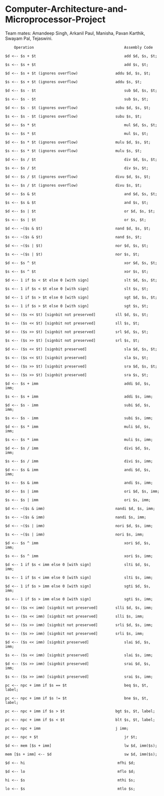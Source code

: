 # Computer-Architecture-and-Microprocessor-Project

Team mates: Amandeep Singh, Arkanil Paul, Manisha, Pavan Karthik, Swayam Pal, Tejaswini.

        Operation		                                  Assembly Code
		
	$d <-- $s + $t 		                                  add $d, $s, $t;
			
	$s <-- $s + $t 		                                  add $s, $t;
			
	$d <-- $s + $t (ignores overflow)		          addu $d, $s, $t;
			
	$s <-- $s + $t (ignores overflow)		          addu $s, $t;
			
	$d <-- $s - $t 		                                  sub $d, $s, $t;
			
	$s <-- $s - $t 		                                  sub $s, $t;
			
	$d <-- $s - $t (ignores overflow)		          subu $d, $s, $t;
			
	$s <-- $s - $t (ignores overflow)		          subu $s, $t;
			
	$d <-- $s * $t 		                                  mul $d, $s, $t;
			
	$s <-- $s * $t 		                                  mul $s, $t;
			
	$d <-- $s * $t (ignores overflow)		          mulu $d, $s, $t;
			
	$s <-- $s * $t (ignores overflow)		          mulu $s, $t;
			
	$d <-- $s / $t 		                                  div $d, $s, $t;
			
	$s <-- $s / $t 		                                  div $s, $t;
			
	$d <-- $s / $t (ignores overflow)		          divu $d, $s, $t;
			
	$s <-- $s / $t (ignores overflow)		          divu $s, $t;
			
	$d <-- $s & $t 		                                  and $d, $s, $t;
			
	$s <-- $s & $t 		                                  and $s, $t;
			  
	$d <-- $s | $t 		                                  or $d, $s, $t;
			
	$s <-- $s | $t 		                                  or $s, $t;
			
	$d <-- ~($s & $t)		                          nand $d, $s, $t;
			
	$s <-- ~($s & $t)		                          nand $s, $t;
			
	$d <-- ~($s | $t)		                          nor $d, $s, $t;
			
	$s <-- ~($s | $t)		                          nor $s, $t;
			
	$d <-- $s ^ $t		                                  xor $d, $s, $t;
			
	$s <-- $s ^ $t		                                  xor $s, $t;
			
	$d <-- 1 if $s < $t else 0 [with sign]		          slt $d, $s, $t;
			
	$s <-- 1 if $s < $t else 0 [with sign]		          slt $s, $t;
			
	$d <-- 1 if $s > $t else 0 [with sign]		          sgt $d, $s, $t;
			
	$s <-- 1 if $s > $t else 0 [with sign]		          sgt $s, $t;
			  
	$d <-- ($s << $t) [signbit not preserved]		  sll $d, $s, $t;
			
	$s <-- ($s << $t) [signbit not preserved]		  sll $s, $t;
			
	$d <-- ($s >> $t) [signbit not preserved]		  srl $d, $s, $t;
			
	$s <-- ($s >> $t) [signbit not preserved]		  srl $s, $t;
			
	$d <-- ($s << $t) [signbit preserved]		          sla $d, $s, $t;
			
	$s <-- ($s << $t) [signbit preserved]		          sla $s, $t;
			
	$d <-- ($s >> $t) [signbit preserved]		          sra $d, $s, $t;
			
	$s <-- ($s >> $t) [signbit preserved]		          sra $s, $t;
		
	$d <-- $s + imm		                                  addi $d, $s, imm;
			
	$s <-- $s + imm		                                  addi $s, imm;
			
	$d <-- $s - imm		                                  subi $d, $s, imm;
			
	$s <-- $s - imm		                                  subi $s, imm;
			
	$d <-- $s * imm		                                  muli $d, $s, imm;
			
	$s <-- $s * imm		                                  muli $s, imm;
			  
	$d <-- $s / imm		                                  divi $d, $s, imm;
			
	$s <-- $s / imm		                                  divi $s, imm;
			
	$d <-- $s & imm		                                  andi $d, $s, imm;
			
	$s <-- $s & imm		                                  andi $s, imm;
			  
	$d <-- $s | imm		                                  ori $d, $s, imm;
			
	$s <-- $s | imm		                                  ori $s, imm;
			
	$d <-- ~($s & imm)		                          nandi $d, $s, imm;
			
	$s <-- ~($s & imm)		                          nandi $s, imm;
			
	$d <-- ~($s | imm)		                          nori $d, $s, imm;
			
	$s <-- ~($s | imm)		                          nori $s, imm;
			
	$d <-- $s ^ imm		                                  xori $d, $s, imm;
			
	$s <-- $s ^ imm		                                  xori $s, imm;
			
	$d <-- 1 if $s < imm else 0 [with sign]		          slti $d, $s, imm;
			
	$s <-- 1 if $s < imm else 0 [with sign]		          slti $s, imm;
			
	$d <-- 1 if $s > imm else 0 [with sign]		          sgti $d, $s, imm;
			
	$s <-- 1 if $s > imm else 0 [with sign]		          sgti $s, imm;
			
	$d <-- ($s << imm) [signbit not preserved]		  slli $d, $s, imm;
			
	$s <-- ($s << imm) [signbit not preserved]		  slli $s, imm;
			
	$d <-- ($s >> imm) [signbit not preserved]		  srli $d, $s, imm;
			
	$s <-- ($s >> imm) [signbit not preserved]		  srli $s, imm;
			
	$d <-- ($s << imm) [signbit preserved]		          slai $d, $s, imm;
			
	$s <-- ($s << imm) [signbit preserved]		          slai $s, imm;
			
	$d <-- ($s >> imm) [signbit preserved]		          srai $d, $s, imm;
			
	$s <-- ($s >> imm) [signbit preserved]		          srai $s, imm;
		
	pc <-- npc + imm if $s == $t		                  beq $s, $t, label;
			
	pc <-- npc + imm if $s != $t		                  bne $s, $t, label;
			
	pc <-- npc + imm if $s > $t		                  bgt $s, $t, label;
			  
	pc <-- npc + imm if $s < $t		                  blt $s, $t, label;
			
	pc <-- npc + imm		                          j imm;
			
	pc <-- npc + $t		                                  jr $t;
		
	$d <-- mem [$s + imm]		                          lw $d, imm($s);
			
	mem [$s + imm] <-- $d		                          sw $d, imm($s);
			
	$d <-- hi		                                   mfhi $d;
			
	$d <-- lo		                                   mflo $d;
			
	hi <-- $s		                                   mthi $s;
			
	lo <-- $s		                                   mtlo $s;
